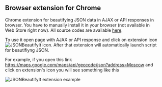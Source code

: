 ## Browser extension for Chrome

Chrome extension for beautifying JSON data in AJAX or API responses in browser.
You have to manually install it in your browser (not available in Web Store right now).
All source codes are available [here](https://github.com/strider2038/json-beautify-it/dist/browser-ext/chrome).

To use it open page with AJAX or API response and click on extension icon
![JSONBeautifyIt icon](https://github.com/strider2038/json-beautify-it/dist/browser-ext/chrome/icon.png "JSONBeautifyIt chrome extension").
After that extension will automatically launch script for beautifiyng JSON.

For example, if you open this link
<https://maps.google.com/maps/api/geocode/json?address=Moscow>
and click on extension's icon you will see something like this

![JSONBeautifyIt extension example](https://github.com/strider2038/json-beautify-it/docs/example1.jpg "Result of processing JSON data in Chrome")

